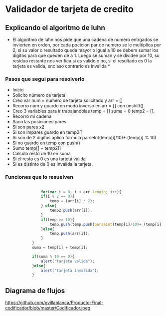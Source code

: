 # Validador de tarjeta de credito

## Explicando el algoritmo de luhn

* El algoritmo de luhn nos pide que una cadena de numero entrgados se invierten en orden, por cada pocicion par de numero se le multiplica por 2, si su valor o resultado queda mayor o igual a 10 se debem sumar los digitos para que queden de a 1.
Luego se suman y se dividen por 10, su residuo restante nos verifica si es valido o no, si el resultado es 0 la tarjeta es valida, enc aso contrario es invalida *

### Pasos que segui para resolverlo

+ Inicio
+ Solicito número de tarjeta 
+ Creo var num = numero de tarjeta solicitado y arr = []
+ Recorro num y guardo en modo inverso en arr = [] con unshift().
+ Creo 3 variables para ir trabajandolas temp = [] suma = 0 temp2 = [].
+ Recorro mi cadena
+ Saco las posiciones pares
+ Si son pares x2
+ Si son impares guardo en temp2[] 
+ Si son de 2 digitos aplico formula parseInt(temp[i]/10)+ (temp[i] % 10)
+ Si no guardo en temp con push()
+ Sumo temp[] + temp2[]
+ Calculo resto de 10 en suma
+ Si el resto es 0 es una tarjeta valida 
+ Si es distinto de 0 es Invalida la tarjeta.


### Funciones que lo resuelven

``` javascript

				for(var i = 0; i < arr.length; i++){
				if(i % 2 == 0){
					temp = (arr[i] * 2); 
				} else{
					temp2.push(arr[i]); 
				}
				if(temp >= 10){
					temp.push(temp.push(parseInt(temp[i]/10)+ (temp[i] % 10));
				}else{
					temp.push(arr[i]);
				}			
			}
			suma = temp[i] + temp[i]; 

			if(suma % 10 == 0){ 
				alert("tarjeta valida");
			}else{
				alert("tarjeta invalida");
			}
```


## Diagrama de flujos

 https://github.com/gvillablanca/Producto-Final-codificador/blob/master/Codificador.jpeg